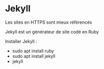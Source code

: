 # Jekyll #

Les sites en HTTPS sont mieux référencés 

Jekyll est un générateur de site codé en Ruby

Installer Jekyll : 

* sudo apt install ruby 
* sudo apt install jekyll 
* jekyll 